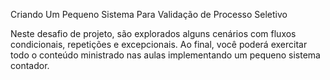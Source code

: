 Criando Um Pequeno Sistema Para Validação de Processo Seletivo

Neste desafio de projeto, são explorados alguns cenários com fluxos condicionais, repetições e excepcionais. Ao final, você poderá exercitar todo o conteúdo ministrado nas aulas implementando um pequeno sistema contador.

